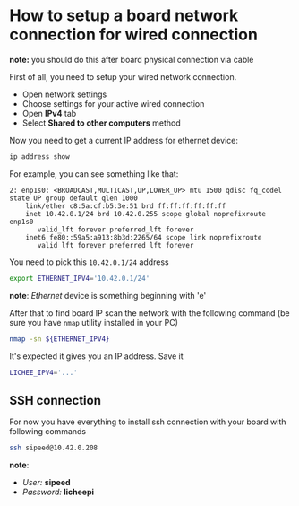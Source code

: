 # How to setup a board network connection for wired connection

**note:** you should do this after board physical connection via cable

First of all, you need to setup your wired network connection.

* Open network settings
* Choose settings for your active wired connection
* Open **IPv4** tab
* Select **Shared to other computers** method

Now you need to get a current IP address for ethernet device:

```sh
ip address show
```

For example, you can see something like that: 

```
2: enp1s0: <BROADCAST,MULTICAST,UP,LOWER_UP> mtu 1500 qdisc fq_codel state UP group default qlen 1000
    link/ether c8:5a:cf:b5:3e:51 brd ff:ff:ff:ff:ff:ff
    inet 10.42.0.1/24 brd 10.42.0.255 scope global noprefixroute enp1s0
       valid_lft forever preferred_lft forever
    inet6 fe80::59a5:a913:8b3d:2265/64 scope link noprefixroute 
       valid_lft forever preferred_lft forever

```

You need to pick this `10.42.0.1/24` address

```sh
export ETHERNET_IPV4='10.42.0.1/24'
```

**note**: *Ethernet* device is something beginning with 'e'

After that to find board IP scan the network with the following command
(be sure you have `nmap` utility installed in your PC)

```sh
nmap -sn ${ETHERNET_IPV4}
```

It's expected it gives you an IP address. Save it

```sh
LICHEE_IPV4='...'
```

## SSH connection

For now you have everything to install ssh connection with your board with following commands

```sh
ssh sipeed@10.42.0.208
```

**note**:

* *User:* **sipeed**
* *Password:* **licheepi**
